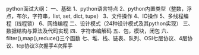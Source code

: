 python面试大纲：
一、基础
  1、python语言特点
  2、python内置类型（整数，浮点，布尔，字符串，list, set, dict, tupe）
  3、文件操作
  4、IO操作
  5、多线程编程（线程锁）
  6、网络编程
二、设计模式（24种设计模式及其python实现）
三、数据结构与算法及代码实现
四、字符串编解码
五、包，模块，闭包
六、filter(),map(),reduce()三个函数
七、堆、栈、链表、队列、OSI七层协议、4层协议、tcp协议3次握手4次挥手